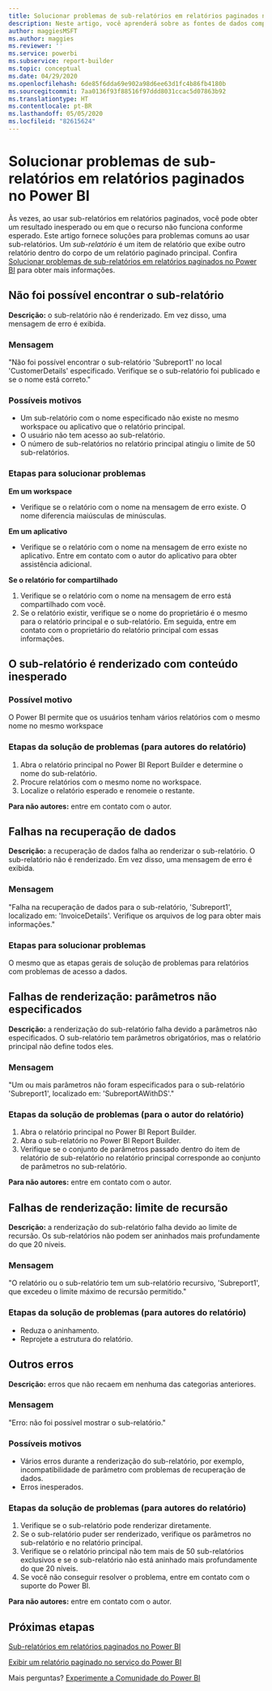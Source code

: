 ```yaml
---
title: Solucionar problemas de sub-relatórios em relatórios paginados no Power BI
description: Neste artigo, você aprenderá sobre as fontes de dados compatíveis para relatórios paginados no serviço do Power BI e como se conectar a fontes de dados do Banco de Dados SQL do Azure.
author: maggiesMSFT
ms.author: maggies
ms.reviewer: ''
ms.service: powerbi
ms.subservice: report-builder
ms.topic: conceptual
ms.date: 04/29/2020
ms.openlocfilehash: 6de85f6dda69e902a98d6ee63d1fc4b86fb4180b
ms.sourcegitcommit: 7aa0136f93f88516f97ddd8031ccac5d07863b92
ms.translationtype: HT
ms.contentlocale: pt-BR
ms.lasthandoff: 05/05/2020
ms.locfileid: "82615624"
---
```

# <a name="troubleshoot-subreports-in-power-bi-paginated-reports"></a>Solucionar problemas de sub-relatórios em relatórios paginados no Power BI

Às vezes, ao usar sub-relatórios em relatórios paginados, você pode obter um resultado inesperado ou em que o recurso não funciona conforme esperado. Este artigo fornece soluções para problemas comuns ao usar sub-relatórios. Um *sub-relatório* é um item de relatório que exibe outro relatório dentro do corpo de um relatório paginado principal. Confira [Solucionar problemas de sub-relatórios em relatórios paginados no Power BI](subreports.md) para obter mais informações.

## <a name="subreport-couldnt-be-found"></a>Não foi possível encontrar o sub-relatório

**Descrição:** o sub-relatório não é renderizado. Em vez disso, uma mensagem de erro é exibida.

### <a name="message"></a>Mensagem

"Não foi possível encontrar o sub-relatório 'Subreport1' no local 'CustomerDetails' especificado. Verifique se o sub-relatório foi publicado e se o nome está correto."

### <a name="possible-reasons"></a>Possíveis motivos

- Um sub-relatório com o nome especificado não existe no mesmo workspace ou aplicativo que o relatório principal.
- O usuário não tem acesso ao sub-relatório.
- O número de sub-relatórios no relatório principal atingiu o limite de 50 sub-relatórios.

### <a name="troubleshooting-steps"></a>Etapas para solucionar problemas

**Em um workspace**

- Verifique se o relatório com o nome na mensagem de erro existe. O nome diferencia maiúsculas de minúsculas.

**Em um aplicativo**

- Verifique se o relatório com o nome na mensagem de erro existe no aplicativo. Entre em contato com o autor do aplicativo para obter assistência adicional.

**Se o relatório for compartilhado**

1. Verifique se o relatório com o nome na mensagem de erro está compartilhado com você.
2. Se o relatório existir, verifique se o nome do proprietário é o mesmo para o relatório principal e o sub-relatório. Em seguida, entre em contato com o proprietário do relatório principal com essas informações.

## <a name="subreport-renders-with-unexpected-content"></a>O sub-relatório é renderizado com conteúdo inesperado

### <a name="possible-reason"></a>Possível motivo

O Power BI permite que os usuários tenham vários relatórios com o mesmo nome no mesmo workspace

### <a name="troubleshooting-steps-for-report-authors"></a>Etapas da solução de problemas (para autores do relatório)

1. Abra o relatório principal no Power BI Report Builder e determine o nome do sub-relatório.
2. Procure relatórios com o mesmo nome no workspace.
3. Localize o relatório esperado e renomeie o restante.

**Para não autores:** entre em contato com o autor.

## <a name="data-retrieval-fails"></a>Falhas na recuperação de dados

**Descrição:** a recuperação de dados falha ao renderizar o sub-relatório. O sub-relatório não é renderizado. Em vez disso, uma mensagem de erro é exibida.

### <a name="message"></a>Mensagem

"Falha na recuperação de dados para o sub-relatório, 'Subreport1', localizado em: 'InvoiceDetails'. Verifique os arquivos de log para obter mais informações."

### <a name="troubleshooting-steps"></a>Etapas para solucionar problemas

O mesmo que as etapas gerais de solução de problemas para relatórios com problemas de acesso a dados.

## <a name="rendering-fails-unspecified-parameters"></a>Falhas de renderização: parâmetros não especificados

**Descrição:** a renderização do sub-relatório falha devido a parâmetros não especificados. O sub-relatório tem parâmetros obrigatórios, mas o relatório principal não define todos eles.

### <a name="message"></a>Mensagem 
"Um ou mais parâmetros não foram especificados para o sub-relatório 'Subreport1', localizado em: 'SubreportAWithDS'."

### <a name="troubleshooting-steps-for-the-report-author"></a>Etapas da solução de problemas (para o autor do relatório)

1. Abra o relatório principal no Power BI Report Builder.
2. Abra o sub-relatório no Power BI Report Builder.
3. Verifique se o conjunto de parâmetros passado dentro do item de relatório de sub-relatório no relatório principal corresponde ao conjunto de parâmetros no sub-relatório.

**Para não autores:** entre em contato com o autor.

## <a name="rendering-fails-recursion-limit"></a>Falhas de renderização: limite de recursão

**Descrição:** a renderização do sub-relatório falha devido ao limite de recursão. Os sub-relatórios não podem ser aninhados mais profundamente do que 20 níveis.

### <a name="message"></a>Mensagem

"O relatório ou o sub-relatório tem um sub-relatório recursivo, 'Subreport1', que excedeu o limite máximo de recursão permitido."

### <a name="troubleshooting-steps-for-report-authors"></a>Etapas da solução de problemas (para autores do relatório)

- Reduza o aninhamento.
- Reprojete a estrutura do relatório.

## <a name="other-errors"></a>Outros erros

**Descrição:** erros que não recaem em nenhuma das categorias anteriores.

### <a name="message"></a>Mensagem

"Erro: não foi possível mostrar o sub-relatório."

### <a name="possible-reasons"></a>Possíveis motivos

- Vários erros durante a renderização do sub-relatório, por exemplo, incompatibilidade de parâmetro com problemas de recuperação de dados.
- Erros inesperados.

### <a name="troubleshooting-steps-for-report-authors"></a>Etapas da solução de problemas (para autores do relatório)

1. Verifique se o sub-relatório pode renderizar diretamente.
2. Se o sub-relatório puder ser renderizado, verifique os parâmetros no sub-relatório e no relatório principal.
3. Verifique se o relatório principal não tem mais de 50 sub-relatórios exclusivos e se o sub-relatório não está aninhado mais profundamente do que 20 níveis.
4. Se você não conseguir resolver o problema, entre em contato com o suporte do Power BI.

**Para não autores:** entre em contato com o autor.

## <a name="next-steps"></a>Próximas etapas

[Sub-relatórios em relatórios paginados no Power BI](subreports.md)

[Exibir um relatório paginado no serviço do Power BI](../consumer/paginated-reports-view-power-bi-service.md)

Mais perguntas? [Experimente a Comunidade do Power BI](https://community.powerbi.com/)

